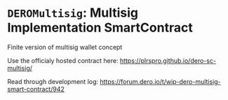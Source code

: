 # `DEROMultisig`: Multisig Implementation SmartContract
Finite version of multisig wallet concept


Use the officialy hosted contract here:
https://plrspro.github.io/dero-sc-multisig/


Read through development log:
https://forum.dero.io/t/wip-dero-multisig-smart-contract/942

